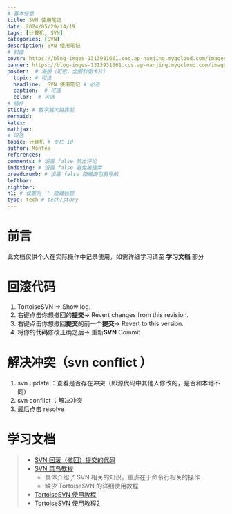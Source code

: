 ```yaml
---
# 基本信息
title: SVN 使用笔记
date: 2024/05/29/14/19
tags: [计算机, SVN]
categories: [SVN]
description: SVN 使用笔记
# 封面
cover: https://blog-imges-1313931661.cos.ap-nanjing.myqcloud.com/images.png
banner: https://blog-imges-1313931661.cos.ap-nanjing.myqcloud.com/images.png
poster:  # 海报（可选，全图封面卡片）
  topic: # 可选
  headline:  SVN 使用笔记 # 必选
  caption:  # 可选
  color:  # 可选
# 插件
sticky: # 数字越大越靠前
mermaid:
katex: 
mathjax: 
# 可选
topic: 计算机 # 专栏 id
author: Montee
references:
comments: # 设置 false 禁止评论
indexing: # 设置 false 避免被搜索
breadcrumb: # 设置 false 隐藏面包屑导航
leftbar: 
rightbar:
h1: # 设置为 '' 隐藏标题
type: tech # tech/story
---
```


# 前言
此文档仅供个人在实际操作中记录使用，如需详细学习请至 **学习文档** 部分

# 回滚代码
1. TortoiseSVN -> Show log.
2. 右键点击你想撤回的**提交**-> Revert changes from this revision.
3. 右键点击你想撤回**提交**的前一个**提交**-> Revert to this version.
4. 将你的**代码**修改正确之后-> 重新**SVN** Commit.



# 解决冲突（svn conflict ）

1. svn update ：查看是否存在冲突（即源代码中其他人修改的，是否和本地不同）
2. svn conflict ：解决冲突
3. 最后点击 resolve

# 学习文档

> * [SVN 回滚（撤回）提交的代码](https://blog.csdn.net/k358971707/article/details/78519179)
> * [SVN 菜鸟教程](https://www.runoob.com/svn/svn-tutorial.html)
>   * 具体介绍了 SVN 相关的知识，重点在于命令行相关的操作
>   * 缺少 TortoiseSVN 的详细使用教程
> * [TortoiseSVN 使用教程](https://www.cnblogs.com/DreamingFishZIHao/p/12982944.html)
> * [TortoiseSVN 使用教程2](https://tortoisesvn.net/docs/release/TortoiseSVN_zh_CN/tsvn-preface-readingguide.html)